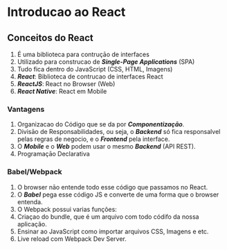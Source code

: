# Introducao ao React

## Conceitos do React 

1. É uma biblioteca para contruçāo de interfaces
2. Utilizado para construcao de ***Single-Page Applications*** (SPA)
3. Tudo fica dentro do JavaScript (CSS, HTML, Imagens)
4. ***React***: Biblioteca de contrucao de interfaces React
5. ***ReactJS***: React no Browser (Web)
6. ***React Native***: React em Mobile

### Vantagens

1. Organizacao do Código que se da por ***Componentizaçāo***.
2. Divisāo de Responsabilidades, ou seja, o ***Backend*** só fica responsalvel pelas regras de negocio, e o ***Frontend*** pela interface.
3. O ***Mobile*** e o ***Web*** podem usar o mesmo ***Backend*** (API REST).
4. Programaçāo Declarativa

### Babel/Webpack

1. O browser nāo entende todo esse código que passamos no React.
2. O ***Babel*** pega esse código JS e converte de uma forma que o browser entenda.
3. O Webpack possui varias funções:
  1. Criaçao do bundle, que é um arquivo com todo códifo da nossa aplicação.
  2. Ensinar ao JavaScript como importar arquivos CSS, Imagens e etc.
  3. Live reload com Webpack Dev Server.
